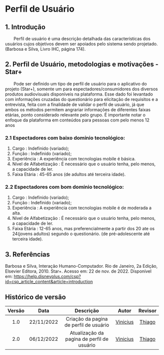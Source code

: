 # Perfil de Usuário
## 1. Introdução
  Perfil de usuário é uma descrição detalhada das características dos usuários cujos objetivos devem ser apoiados pelo sistema sendo projetado.(Barbosa e Silva, Livro IHC, página 174).

## 2. Perfil de Usuário, metodologias e motivações - Star+
  Pode ser definido um tipo de perfil de usuário para o aplicativo do projeto (Star+), somente um para espectadores/consumidores dos diversos produtos audiovisuais disponíveis na plataforma. Esse dado foi levantado com informações cruzadas do questionário para elicitação de requisitos e a entrevista, feita com a finalidade de validar o perfil de usuário, já que ambos os métodos permitem angrariar informações de diferentes faixas etárias, ponto considerado relevante pelo grupo. É importante notar o enfoque da plataforma em conteúdos para pessoas com pelo menos 12 anos

### 2.1 Espectadores com baixo domínio tecnológico:
1. Cargo : Indefinido (variado);
2. Função : Indefinido (variado);
3. Experiência : A experiência com tecnologias mobile é básica.
4. Nível de Alfabetização : É necessário que o usuário tenha, pelo menos, a capacidade de ler.
5. Faixa Etária : 45-65 anos (de adultos até terceira idade).

### 2.2 Espectadores com bom domínio tecnológico:
1. Cargo : Indefinido (variado);
2. Função : Indefinido (variado);
3. Experiência : A experiência com tecnologias mobile é de moderada a alta.
4. Nível de Alfabetização : É necessário que o usuário tenha, pelo menos, a capacidade de ler.
5. Faixa Etária : 12-65 anos, mas preferencialmente a partir dos 20 ate os 24(jovens adultos) segundo o questionário. (de pré-adolescente até terceira idade).
 

## 3. Referências
Barbosa e Silva, Interação Humano-Computador. Rio de Janeiro, 2a Edição, Elsevier Editora, 2010.
Star+. Acesso em: 22 de nov. de 2022. Disponível em: https://help.disneyplus.com/csp?id=csp_article_content&article=introduction


## Histórico de versão
| Versão | Data | Descrição | Autor | Revisor |
| :----: | :--: | :-------: | :---: | :-----: |
| 1.0 | 22/11/2022 | Criação da pagina de perfil de usuário | [Vinicius](https://github.com/viniman27)  | [Thiago](https://github.com/thiago-vivan)  |
| 2.0 | 06/12/2022 | Atualização da pagina de perfil de usuário | [Vinicius](https://github.com/viniman27)  | [Thiago](https://github.com/thiago-vivan)  |
